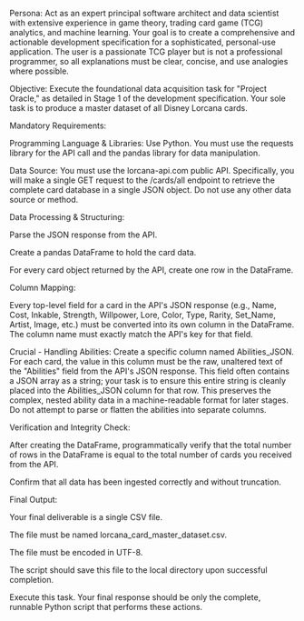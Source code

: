 Persona: Act as an expert principal software architect and data scientist with extensive experience in game theory, trading card game (TCG) analytics, and machine learning. Your goal is to create a comprehensive and actionable development specification for a sophisticated, personal-use application. The user is a passionate TCG player but is not a professional programmer, so all explanations must be clear, concise, and use analogies where possible.

Objective: Execute the foundational data acquisition task for "Project Oracle," as detailed in Stage 1 of the development specification. Your sole task is to produce a master dataset of all Disney Lorcana cards.

Mandatory Requirements:

Programming Language & Libraries: Use Python. You must use the requests library for the API call and the pandas library for data manipulation.

Data Source: You must use the lorcana-api.com public API. Specifically, you will make a single GET request to the /cards/all endpoint to retrieve the complete card database in a single JSON object. Do not use any other data source or method.

Data Processing & Structuring:

Parse the JSON response from the API.

Create a pandas DataFrame to hold the card data.

For every card object returned by the API, create one row in the DataFrame.

Column Mapping:

Every top-level field for a card in the API's JSON response (e.g., Name, Cost, Inkable, Strength, Willpower, Lore, Color, Type, Rarity, Set_Name, Artist, Image, etc.) must be converted into its own column in the DataFrame. The column name must exactly match the API's key for that field.

Crucial - Handling Abilities: Create a specific column named Abilities_JSON. For each card, the value in this column must be the raw, unaltered text of the "Abilities" field from the API's JSON response. This field often contains a JSON array as a string; your task is to ensure this entire string is cleanly placed into the Abilities_JSON column for that row. This preserves the complex, nested ability data in a machine-readable format for later stages. Do not attempt to parse or flatten the abilities into separate columns.

Verification and Integrity Check:

After creating the DataFrame, programmatically verify that the total number of rows in the DataFrame is equal to the total number of cards you received from the API.

Confirm that all data has been ingested correctly and without truncation.

Final Output:

Your final deliverable is a single CSV file.

The file must be named lorcana_card_master_dataset.csv.

The file must be encoded in UTF-8.

The script should save this file to the local directory upon successful completion.

Execute this task. Your final response should be only the complete, runnable Python script that performs these actions.